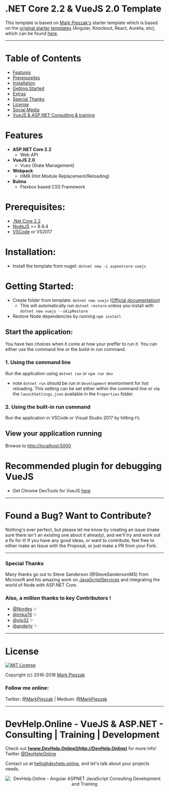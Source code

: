 # .NET Core 2.2 & VueJS 2.0  Template

This template is based on [Mark Pieszak's](https://github.com/MarkPieszak/aspnetcore-Vue-starter) starter template which is based on the [original starter templates](https://blogs.msdn.microsoft.com/webdev/2017/02/14/building-single-page-applications-on-asp-net-core-with-javascriptservices/) (Angular, Knockout, React, Aurelia, etc), which can be found [here](https://github.com/aspnet/JavaScriptServices/tree/dev/templates).

---

# Table of Contents

* [Features](#features)
* [Prerequisites](#prerequisites)
* [Installation](#installation)
* [Getting Started](#getting-started)
* [Extras](#extras)
* [Special Thanks](#special-thanks)
* [License](#license)
* [Social Media](#follow-me-online)
* [VueJS & ASP.NET Consulting & training](#Training)

# Features

- **ASP.NET Core 2.2**
  - Web API
- **VueJS 2.0**
  - Vuex (State Management)
- **Webpack**
  - HMR (Hot Module Replacement/Reloading)
- **Bulma**
  - Flexbox based CSS Framework

# Prerequisites:
 * [.Net Core 2.2](https://www.microsoft.com/net/download/windows)
 * [NodeJS](https://nodejs.org/) >= 8.9.4
 * [VSCode](https://code.visualstudio.com/) or VS2017

# Installation:
 * Install the template from nuget: `dotnet new -i aspnetcore-vuejs`
 
# Getting Started:
 * Create folder from template: `dotnet new vuejs` ([Official documentation](https://docs.microsoft.com/en-us/dotnet/core/tools/dotnet-new?tabs=netcore2x))
   * This will automatically run `dotnet restore` unless you install with `dotnet new vuejs --skipRestore`
 * Restore Node dependencies by running `npm install`

## Start the application:
You have two choices when it come at how your preffer to run it. You can either use the command line or the build-in run command.

### 1. Using the command line
Run the application using `dotnet run` or `npm run dev`
- note `dotnet run` should be run in `Development` environment for hot reloading. This setting can be set either within the command line or via the `launchSettings.json` available in the `Properties` folder.
 
### 2. Using the built-in run command
Run the application in VSCode or Visual Studio 2017 by hitting `F5`.

## View your application running
Browse to [http://localhost:5000](http://localhost:5000)

# Recommended plugin for debugging VueJS

- Get Chrome DevTools for VueJS [here](https://chrome.google.com/webstore/detail/vuejs-devtools/nhdogjmejiglipccpnnnanhbledajbpd)

----

# Found a Bug? Want to Contribute?

Nothing's ever perfect, but please let me know by creating an issue (make sure there isn't an existing one about it already), and we'll try and work out a fix for it! If you have any good ideas, or want to contribute, feel free to either make an Issue with the Proposal, or just make a PR from your Fork.

----

### Special Thanks

Many thanks go out to Steve Sanderson (@SteveSandersonMS) from Microsoft and his amazing work on [JavaScriptServices](https://blogs.msdn.microsoft.com/webdev/2017/02/14/building-single-page-applications-on-asp-net-core-with-javascriptservices/) and integrating the world of Node with ASP.NET Core.

### Also, a million thanks to key Contributors ! 

- [@Nordes](https://github.com/Nordes) :sparkles:
- [@mika76](https://github.com/mika76) :sparkles:
- [@vip32](https://github.com/vip32) :sparkles:
- [@anderly](https://github.com/anderly) :sparkles:

----

# License

[![MIT License](https://img.shields.io/badge/license-MIT-blue.svg?style=flat)](/LICENSE) 

Copyright (c) 2016-2018 [Mark Pieszak](https://github.com/MarkPieszak)

### Follow me online:

Twitter: [@MarkPieszak](http://twitter.com/MarkPieszak) | Medium: [@MarkPieszak](https://medium.com/@MarkPieszak)

----

<a name="Training"/>

# DevHelp.Online - VueJS & ASP.NET - Consulting | Training | Development

Check out **[www.DevHelp.Online](http://DevHelp.Online)** for more info! Twitter [@DevHelpOnline](https://twitter.com/DevHelpOnline)

Contact us at <hello@devhelp.online>, and let's talk about your projects needs.

<p align="center">
    <img src="https://s3.amazonaws.com/media-p.slid.es/uploads/768119/images/4272479/Screen_Shot_2017-10-27_at_6.58.34_PM.png" alt="DevHelp.Online - Angular ASPNET JavaScript Consulting Development and Training">
</p>
